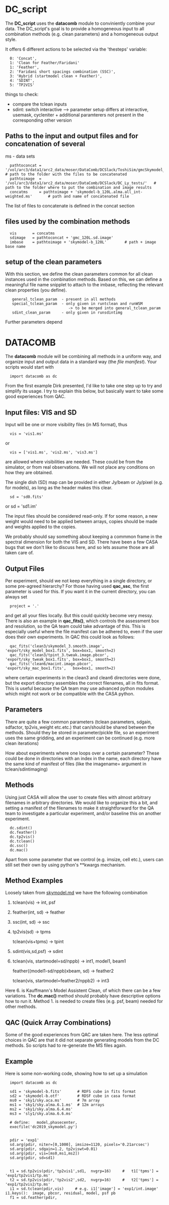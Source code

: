 # DC_script

The **DC_script** uses the **datacomb** module to conviniently combine 
your data. The DC_script's goal is to provide a homogeneous input to all 
combination methods (e.g. clean parameters) and a homogeneous output 
style.

It offers 6 different actions to be selected via the 'thesteps' variable:

      0: 'Concat',
      1: 'Clean for Feather/Faridani'
      1: 'Feather', 
      2: 'Faridani short spacings combination (SSC)',
      3: 'Hybrid (startmodel clean + Feather)',
      4: 'SDINT',
      5: 'TP2VIS'




things to check:
- compare the tclean inputs
- sdint: switch interactive -->  parameter setup differs at interactive, usemask, cycleniter + additional paramterers not present in the corresponding other version



## Paths to the input and output files and for concatenation of several 
ms - data sets

      pathtoconcat = '/vol/arc3/data1/arc2_data/moser/DataComb/DCSlack/ToshiSim/gmcSkymodel_120L/gmc_120L/'   # path to the folder with the files to be concatenated
      pathtoimage  = '/vol/arc3/data1/arc2_data/moser/DataComb/DCSlack/DC_Ly_tests/'   # path to the folder where to put the combination and image results
      concatms     = pathtoimage + 'skymodel-b_120L.alma.all_int-weighted.ms'       # path and name of concatenated file

The list of files to concatenate is defined in the concat section

## files used by the combination methods 
      
      vis       = concatms 
      sdimage   = pathtoconcat + 'gmc_120L.sd.image'
      imbase    = pathtoimage + 'skymodel-b_120L'        # path + image base name

## setup of the clean parameters

With this section, we define the clean parameters common for all clean 
instances used in the combination methods. 
Based on this, we can define a meaningful file name snipplet to attach 
to the imbase, reflecting the relevant clean properties (you define). 

       general_tclean_param  - present in all methods
       special_tclean_param  - only given in runtclean and runWSM
                                -> to be merged into general_tclean_param
       sdint_clean_param     - only given in runsdintimg

Further parameters depend 






# DATACOMB

The **datacomb** module will be combining all methods in
a uniform way, and organize input and output data in a
standard way (the *file manifest*). Your scripts would start
with

      import datacomb as dc

From the first example Dirk presented, I'd like to take one
step up to try and simplify its usage. I try to explain this
below, but basically want to take some good experiences from
QAC.

## Input files:  VIS and SD

Input will be one or more visibility files (in MS format), thus

      vis = 'vis1.ms'

or

      vis = ['vis1.ms', 'vis2.ms', 'vis3.ms']

are allowed where visibilities are needed. These could be from the
simulator, or from real observations. We will not place any
conditions on how they are obtained.

The single dish (SD) map can be provided in either Jy/beam or Jy/pixel
(e.g. for models), as long as the header makes this clear.

      sd = 'sd0.fits'
or
      sd = 'sd1.im'


The input files should be considered read-only.   If for some reason,
a new weight would need to be applied between arrays, copies should be
made and weights applied to the copies.

We probably should say something about keeping a commmon frame in the
spectral dimension for both the VIS and SD. There have been a few
CASA bugs that we don't like to discuss here, and so lets assume those
are all taken care of.


## Output Files

Per experiment, should we not keep everything in a single directory,
or some pre-agreed hierarchy? For those having used **qac_ssc**, the
first parameter is used for this. If you want it in the current
directory, you can always set

      project = '.'

and get all your files locally. But this could quickly become very messy.
There is also an example in **qac_fits()**,
which controls the assessment box and resolution, so the QA team
could take advantage of this. This is especially useful where the file
manifest can be adhered to, even if the user does their own experiments.
In QAC this could look as follows:

      qac_fits('clean3/skymodel_3.smooth.image',   'export/sky_model_box1.fits', box=box1, smooth=2)
      qac_fits('clean3/tpint_3.tweak.image.pbcor', 'export/sky_tweak_box1.fits', box=box1, smooth=2)
      qac_fits('clean6/macint.image.pbcor',        'export/sky_mac_box1.fits',   box=box1, smooth=2)

where certain experiments in the clean3 and clean6 directories were
done, but the export directory assembles the correct filenames, all in
fits format. This is useful because the QA team may use advanced
python modules which might not work or be compatible with the CASA
python.

## Parameters

There are quite a few common parameters (tclean parameters, sdgain, sdfactor, tp2vis_weight etc.etc.)
that can/should be shared between the methods. Should they be stored in parameter/pickle file, so
an experiment uses the same gridding, and an experiment can be continued (e.g. more clean iterations)

How about experiments where one loops over a certain parameter? These could be done in
directories with an index in the name, each directory have the same kind of manifest
of files (like the imagename= argument in tclean/sdintimaging)



## Methods

Using just CASA will allow the user to create files with almost arbitrary filenames
in arbitrary directories. We would like to organize this a bit, and setting a manifest
of the filenames to make it straightforward for the QA team to investigate a particular
experiment, and/or baseline this on another experiment.

      dc.sdint()
      dc.feather()
      dc.tp2vis()
      dc.tclean()
      dc.ssc()
      dc.mac()

Apart from some parameter that we control (e.g. imsize, cell etc.), users can still set their own by
using python's **kwargs mechanism.


## Method Examples

Loosely taken from [skymodel.md](skymodel.md) we have the following combination

1. tclean(vis) -> int, psf

2. feather(int, sd) -> feather

3. ssc(int, sd) -> ssc

4. tp2vis(sd) -> tpms

   tclean(vis+tpms) -> tpint

5. sdint(vis,sd,psf) -> sdint

6. tclean(vis, startmodel=sd/nppb) -> int1, model1, beam1

   feather((model1-sd/nppb)xbeam, sd) -> feather2
   
   tclean(vis, startmodel=feather2/nppb2) -> int3
   
Here 6. is Kauffmann's Model Assistent Clean, of which there can be
a few variations.    The **dc.mac()** method should probably
have descriptive options how to run it. Method 1. is needed to
create files (e.g. psf, beam) needed for other methods.


## QAC  (Quick Array Combinations)

Some of the good experiences from QAC are taken here.
The less optimal choices in QAC are that it did not
separate generating models from the DC methods.
So scripts had to re-generate the MS files again.


## Example

Here is some non-working code, showing how to set up a simulation

      import datacomb as dc

      sd1 = 'skymodel-b.fits'       # RDFS cube in fits format
      sd2 = 'skymodel-b.otf'        # RDSF cube in casa format
      ms0 = 'sky1/sky.aca.ms'       # 7m array
      ms1 = 'sky1/sky.alma.6.1.ms'  # 12m arrays
      ms2 = 'sky1/sky.alma.6.4.ms'
      ms3 = 'sly1/sky.alma.6.6.ms'

      # define:   model,phasecenter,
      execfile('dc2019_skymodel.py')
      

      pdir = 'exp1'
      sd.arg(pdir, niter=[0,1000], imsize=1120, pixels='0.21arcsec')
      sd.arg(pdir, sdgain=1.2, tp2viswt=0.01)
      sd.arg(pdir, vis=[ms0,ms1,ms2])
      sd.arg(pdir, sd=sd1)
      

      t1 = sd.tp2vis(pdir,'tp2vis1',sd1,  nvgrp=16)     #   t1['tpms'] = 'exp1/tp2vis1/tp.ms'
      t2 = sd.tp2vis(pdir,'tp2vis2',sd2,  nvgrp=16)     #   t2['tpms'] = 'exp1/tp2vis2/tp.ms'
      i1 = sd.tclean(pdir,vis)     # e.g. i1['image'] = 'exp1/int.image'   i1.keys():  image, pbcor, residual, model, psf pb
      f1 = sd.feather(pdir, 
